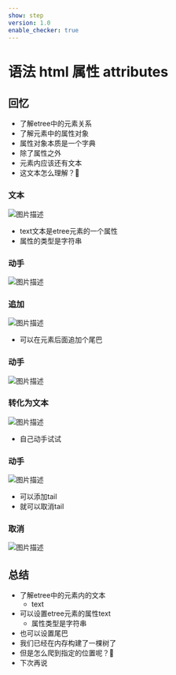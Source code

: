 ```yaml
---
show: step
version: 1.0
enable_checker: true
---
```


# 语法 html 属性 attributes
## 回忆
- 了解etree中的元素关系
- 了解元素中的属性对象
- 属性对象本质是一个字典
- 除了属性之外
- 元素内应该还有文本
- 这文本怎么理解？🤔

### 文本

![图片描述](https://doc.shiyanlou.com/courses/uid1190679-20210901-1630462348659)

- text文本是etree元素的一个属性
- 属性的类型是字符串

### 动手

![图片描述](https://doc.shiyanlou.com/courses/uid1190679-20210901-1630462577839)

### 追加

![图片描述](https://doc.shiyanlou.com/courses/uid1190679-20210901-1630462571298)

- 可以在元素后面追加个尾巴

### 动手
![图片描述](https://doc.shiyanlou.com/courses/uid1190679-20210901-1630462713034)

### 转化为文本

![图片描述](https://doc.shiyanlou.com/courses/uid1190679-20210901-1630462753784)

- 自己动手试试

### 动手
![图片描述](https://doc.shiyanlou.com/courses/uid1190679-20210901-1630462836223)

- 可以添加tail
- 就可以取消tail

### 取消

![图片描述](https://doc.shiyanlou.com/courses/uid1190679-20210901-1630462895805)

## 总结

- 了解etree中的元素内的文本
	- text
- 可以设置etree元素的属性text
	- 属性类型是字符串
- 也可以设置尾巴
- 我们已经在内存构建了一棵树了
- 但是怎么爬到指定的位置呢？🤔
- 下次再说
